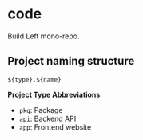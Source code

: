 # code

Build Left mono-repo.

## Project naming structure

`${type}.${name}`

**Project Type Abbreviations**:

- `pkg`: Package
- `api`: Backend API
- `app`: Frontend website